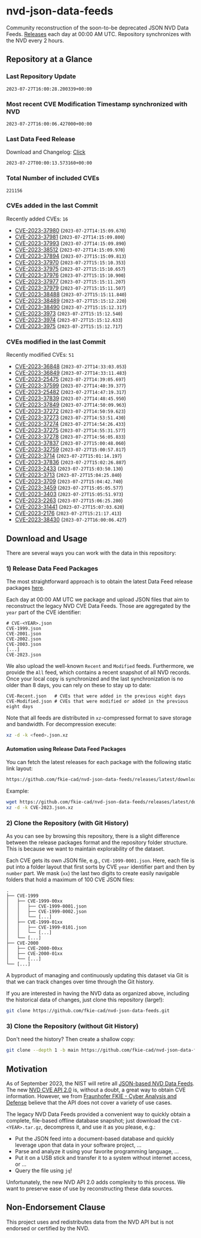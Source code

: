 # nvd-json-data-feeds

Community reconstruction of the soon-to-be deprecated JSON NVD Data Feeds. 
[Releases](https://github.com/fkie-cad/nvd-json-data-feeds/releases/latest) each day at 00:00 AM UTC.
Repository synchronizes with the NVD every 2 hours.

## Repository at a Glance

### Last Repository Update

```plain
2023-07-27T16:00:28.200339+00:00
```

### Most recent CVE Modification Timestamp synchronized with NVD

```plain
2023-07-27T16:00:06.427000+00:00
```

### Last Data Feed Release

Download and Changelog: [Click](https://github.com/fkie-cad/nvd-json-data-feeds/releases/latest)

```plain
2023-07-27T00:00:13.573160+00:00
```

### Total Number of included CVEs

```plain
221156
```

### CVEs added in the last Commit

Recently added CVEs: `16`

* [CVE-2023-37980](CVE-2023/CVE-2023-379xx/CVE-2023-37980.json) (`2023-07-27T14:15:09.670`)
* [CVE-2023-37981](CVE-2023/CVE-2023-379xx/CVE-2023-37981.json) (`2023-07-27T14:15:09.800`)
* [CVE-2023-37993](CVE-2023/CVE-2023-379xx/CVE-2023-37993.json) (`2023-07-27T14:15:09.890`)
* [CVE-2023-38512](CVE-2023/CVE-2023-385xx/CVE-2023-38512.json) (`2023-07-27T14:15:09.970`)
* [CVE-2023-37894](CVE-2023/CVE-2023-378xx/CVE-2023-37894.json) (`2023-07-27T15:15:09.813`)
* [CVE-2023-37970](CVE-2023/CVE-2023-379xx/CVE-2023-37970.json) (`2023-07-27T15:15:10.353`)
* [CVE-2023-37975](CVE-2023/CVE-2023-379xx/CVE-2023-37975.json) (`2023-07-27T15:15:10.657`)
* [CVE-2023-37976](CVE-2023/CVE-2023-379xx/CVE-2023-37976.json) (`2023-07-27T15:15:10.900`)
* [CVE-2023-37977](CVE-2023/CVE-2023-379xx/CVE-2023-37977.json) (`2023-07-27T15:15:11.207`)
* [CVE-2023-37979](CVE-2023/CVE-2023-379xx/CVE-2023-37979.json) (`2023-07-27T15:15:11.507`)
* [CVE-2023-38488](CVE-2023/CVE-2023-384xx/CVE-2023-38488.json) (`2023-07-27T15:15:11.840`)
* [CVE-2023-38489](CVE-2023/CVE-2023-384xx/CVE-2023-38489.json) (`2023-07-27T15:15:12.220`)
* [CVE-2023-38490](CVE-2023/CVE-2023-384xx/CVE-2023-38490.json) (`2023-07-27T15:15:12.317`)
* [CVE-2023-3973](CVE-2023/CVE-2023-39xx/CVE-2023-3973.json) (`2023-07-27T15:15:12.540`)
* [CVE-2023-3974](CVE-2023/CVE-2023-39xx/CVE-2023-3974.json) (`2023-07-27T15:15:12.633`)
* [CVE-2023-3975](CVE-2023/CVE-2023-39xx/CVE-2023-3975.json) (`2023-07-27T15:15:12.717`)


### CVEs modified in the last Commit

Recently modified CVEs: `51`

* [CVE-2023-36848](CVE-2023/CVE-2023-368xx/CVE-2023-36848.json) (`2023-07-27T14:33:03.053`)
* [CVE-2023-36849](CVE-2023/CVE-2023-368xx/CVE-2023-36849.json) (`2023-07-27T14:33:11.483`)
* [CVE-2023-25475](CVE-2023/CVE-2023-254xx/CVE-2023-25475.json) (`2023-07-27T14:39:05.697`)
* [CVE-2023-37599](CVE-2023/CVE-2023-375xx/CVE-2023-37599.json) (`2023-07-27T14:40:39.377`)
* [CVE-2023-25482](CVE-2023/CVE-2023-254xx/CVE-2023-25482.json) (`2023-07-27T14:47:19.317`)
* [CVE-2023-37839](CVE-2023/CVE-2023-378xx/CVE-2023-37839.json) (`2023-07-27T14:48:45.950`)
* [CVE-2023-37849](CVE-2023/CVE-2023-378xx/CVE-2023-37849.json) (`2023-07-27T14:50:09.963`)
* [CVE-2023-37272](CVE-2023/CVE-2023-372xx/CVE-2023-37272.json) (`2023-07-27T14:50:59.623`)
* [CVE-2023-37273](CVE-2023/CVE-2023-372xx/CVE-2023-37273.json) (`2023-07-27T14:53:51.430`)
* [CVE-2023-37274](CVE-2023/CVE-2023-372xx/CVE-2023-37274.json) (`2023-07-27T14:54:26.433`)
* [CVE-2023-37275](CVE-2023/CVE-2023-372xx/CVE-2023-37275.json) (`2023-07-27T14:55:31.577`)
* [CVE-2023-37278](CVE-2023/CVE-2023-372xx/CVE-2023-37278.json) (`2023-07-27T14:56:05.833`)
* [CVE-2023-37837](CVE-2023/CVE-2023-378xx/CVE-2023-37837.json) (`2023-07-27T15:00:48.060`)
* [CVE-2023-32759](CVE-2023/CVE-2023-327xx/CVE-2023-32759.json) (`2023-07-27T15:00:57.817`)
* [CVE-2023-3714](CVE-2023/CVE-2023-37xx/CVE-2023-3714.json) (`2023-07-27T15:01:14.197`)
* [CVE-2023-37836](CVE-2023/CVE-2023-378xx/CVE-2023-37836.json) (`2023-07-27T15:02:26.887`)
* [CVE-2023-2433](CVE-2023/CVE-2023-24xx/CVE-2023-2433.json) (`2023-07-27T15:03:50.130`)
* [CVE-2023-3713](CVE-2023/CVE-2023-37xx/CVE-2023-3713.json) (`2023-07-27T15:04:25.840`)
* [CVE-2023-3709](CVE-2023/CVE-2023-37xx/CVE-2023-3709.json) (`2023-07-27T15:04:42.740`)
* [CVE-2023-3459](CVE-2023/CVE-2023-34xx/CVE-2023-3459.json) (`2023-07-27T15:05:05.577`)
* [CVE-2023-3403](CVE-2023/CVE-2023-34xx/CVE-2023-3403.json) (`2023-07-27T15:05:51.973`)
* [CVE-2023-2263](CVE-2023/CVE-2023-22xx/CVE-2023-2263.json) (`2023-07-27T15:06:25.280`)
* [CVE-2023-31441](CVE-2023/CVE-2023-314xx/CVE-2023-31441.json) (`2023-07-27T15:07:03.620`)
* [CVE-2023-2176](CVE-2023/CVE-2023-21xx/CVE-2023-2176.json) (`2023-07-27T15:21:17.413`)
* [CVE-2023-38430](CVE-2023/CVE-2023-384xx/CVE-2023-38430.json) (`2023-07-27T16:00:06.427`)


## Download and Usage

There are several ways you can work with the data in this repository:

### 1) Release Data Feed Packages

The most straightforward approach is to obtain the latest Data Feed release packages [here](https://github.com/fkie-cad/nvd-json-data-feeds/releases/latest).

Each day at 00:00 AM UTC we package and upload JSON files that aim to reconstruct the legacy NVD CVE Data Feeds.
Those are aggregated by the `year` part of the CVE identifier:

```
# CVE-<YEAR>.json
CVE-1999.json
CVE-2001.json
CVE-2002.json
CVE-2003.json
[...]
CVE-2023.json
```

We also upload the well-known `Recent` and `Modified` feeds.
Furthermore, we provide the `All` feed, which contains a recent snapshot of all NVD records.
Once your local copy is synchronized and the last synchronization is no older than 8 days, you can rely on these to stay up to date:

```plain
CVE-Recent.json   # CVEs that were added in the previous eight days
CVE-Modified.json # CVEs that were modified or added in the previous eight days
```

Note that all feeds are distributed in `xz`-compressed format to save storage and bandwidth.
For decompression execute:

```sh
xz -d -k <feed>.json.xz
```


#### Automation using Release Data Feed Packages

You can fetch the latest releases for each package with the following static link layout:

```sh
https://github.com/fkie-cad/nvd-json-data-feeds/releases/latest/download/CVE-<YEAR>.json.xz
```

Example:

```sh
wget https://github.com/fkie-cad/nvd-json-data-feeds/releases/latest/download/CVE-2023.json.xz
xz -d -k CVE-2023.json.xz
```

### 2) Clone the Repository (with Git History)

As you can see by browsing this repository, there is a slight difference between the release packages format and the repository folder structure.
This is because we want to maintain explorability of the dataset.

Each CVE gets its own JSON file, e.g., `CVE-1999-0001.json`.
Here, each file is put into a folder layout that first sorts by CVE `year` identifier part and then by `number` part.
We mask (`xx`) the last two digits to create easily navigable folders that hold a maximum of 100 CVE JSON files:

```plain
.
├── CVE-1999
│   ├── CVE-1999-00xx
│   │   ├── CVE-1999-0001.json
│   │   ├── CVE-1999-0002.json
│   │   └── [...]
│   ├── CVE-1999-01xx
│   │   ├── CVE-1999-0101.json
│   │   └── [...]
│   └── [...]
├── CVE-2000
│   ├── CVE-2000-00xx
│   ├── CVE-2000-01xx
│   └── [...]
└── [...]
```

A byproduct of managing and continuously updating this dataset via Git is that we can track changes over time through the Git history.

If you are interested in having the NVD data as organized above, including the historical data of changes, just clone this repository (large!):

```sh
git clone https://github.com/fkie-cad/nvd-json-data-feeds.git
```

### 3) Clone the Repository (without Git History)

Don't need the history? Then create a shallow copy:

```sh
git clone --depth 1 -b main https://github.com/fkie-cad/nvd-json-data-feeds.git
```

## Motivation

As of September 2023, the NIST will retire all [JSON-based NVD Data Feeds](https://nvd.nist.gov/vuln/data-feeds#divRetirementBanner-1).
The new [NVD CVE API 2.0](https://nvd.nist.gov/developers/vulnerabilities) is, without a doubt, a great way to obtain CVE information.
However, we from [Fraunhofer FKIE - Cyber Analysis and Defense](https://www.fkie.fraunhofer.de/en/departments/cad.html) believe that the API does not cover a variety of use cases.

The legacy NVD Data Feeds provided a convenient way to quickly obtain a complete, file-based offline database snapshot; just download the `CVE-<YEAR>.tar.gz`, decompress it, and use it as you please, e.g.:

* Put the JSON feed into a document-based database and quickly leverage upon that data in your software project, ...
* Parse and analyze it using your favorite programming language, ...
* Put it on a USB stick and transfer it to a system without internet access, or ...
* Query the file using `jq`!

Unfortunately, the new NVD API 2.0 adds complexity to this process.
We want to preserve ease of use by reconstructing these data sources.

## Non-Endorsement Clause

This project uses and redistributes data from the NVD API but is not endorsed or certified by the NVD.